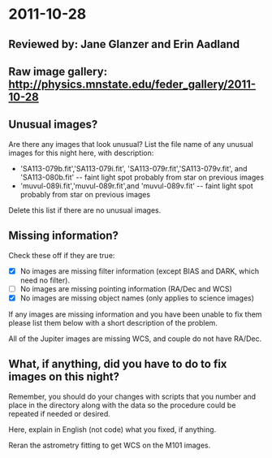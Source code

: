 # 2011-10-28

## Reviewed by:   Jane Glanzer and Erin Aadland

## Raw image gallery: http://physics.mnstate.edu/feder_gallery/2011-10-28

## Unusual images?

Are there any images that look unusual? List the file name of any unusual images for this night here, with description:
+ 'SA113-079b.fit','SA113-079i.fit', 'SA113-079r.fit','SA113-079v.fit', and 'SA113-080b.fit' -- faint light spot probably from star on previous images
+ 'muvul-089i.fit','muvul-089r.fit',and 'muvul-089v.fit' -- faint light spot probably from star on previous images

Delete this list if there are no unusual images.

## Missing information?

Check these off if they are true:

- [x] No images are missing filter information (except BIAS and DARK, which need no filter).
- [ ] No images are missing pointing information (RA/Dec and WCS)
- [x] No images are missing object names (only applies to science images)

If any images are missing information and you have been unable to fix them please list
them below with a short description of the problem.

All of the Jupiter images are missing WCS, and couple do not have RA/Dec.

## What, if anything, did you have to do to fix images on this night?

Remember, you should do your changes with scripts that you number and place in the
directory along with the data so the procedure could be repeated if needed or
desired.

Here, explain in English (not code) what you fixed, if anything.

Reran the astrometry fitting to get WCS on the M101 images.
